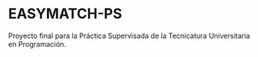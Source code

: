 # EASYMATCH-PS
Proyecto final para la Práctica Supervisada de la Tecnicatura Universitaria en Programación.
